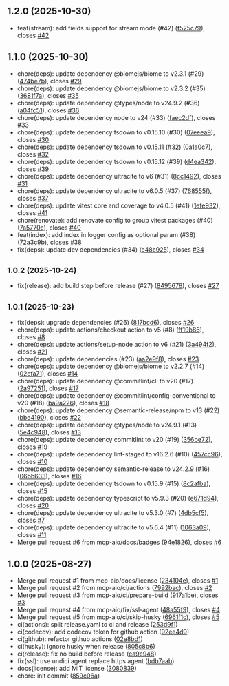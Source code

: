 ## 1.2.0 (2025-10-30)

* feat(stream): add fields support for stream mode (#42) ([f525c79](https://github.com/mcp-aio/logging/commit/f525c79)), closes [#42](https://github.com/mcp-aio/logging/issues/42)

## 1.1.0 (2025-10-30)

* chore(deps): update dependency @biomejs/biome to v2.3.1 (#29) ([474be7b](https://github.com/mcp-aio/logging/commit/474be7b)), closes [#29](https://github.com/mcp-aio/logging/issues/29)
* chore(deps): update dependency @biomejs/biome to v2.3.2 (#35) ([3681f7a](https://github.com/mcp-aio/logging/commit/3681f7a)), closes [#35](https://github.com/mcp-aio/logging/issues/35)
* chore(deps): update dependency @types/node to v24.9.2 (#36) ([a04fc51](https://github.com/mcp-aio/logging/commit/a04fc51)), closes [#36](https://github.com/mcp-aio/logging/issues/36)
* chore(deps): update dependency node to v24 (#33) ([faec2df](https://github.com/mcp-aio/logging/commit/faec2df)), closes [#33](https://github.com/mcp-aio/logging/issues/33)
* chore(deps): update dependency tsdown to v0.15.10 (#30) ([07eeea9](https://github.com/mcp-aio/logging/commit/07eeea9)), closes [#30](https://github.com/mcp-aio/logging/issues/30)
* chore(deps): update dependency tsdown to v0.15.11 (#32) ([0a1a0c7](https://github.com/mcp-aio/logging/commit/0a1a0c7)), closes [#32](https://github.com/mcp-aio/logging/issues/32)
* chore(deps): update dependency tsdown to v0.15.12 (#39) ([d4ea342](https://github.com/mcp-aio/logging/commit/d4ea342)), closes [#39](https://github.com/mcp-aio/logging/issues/39)
* chore(deps): update dependency ultracite to v6 (#31) ([8cc1492](https://github.com/mcp-aio/logging/commit/8cc1492)), closes [#31](https://github.com/mcp-aio/logging/issues/31)
* chore(deps): update dependency ultracite to v6.0.5 (#37) ([768555f](https://github.com/mcp-aio/logging/commit/768555f)), closes [#37](https://github.com/mcp-aio/logging/issues/37)
* chore(deps): update vitest core and coverage to v4.0.5 (#41) ([1efe932](https://github.com/mcp-aio/logging/commit/1efe932)), closes [#41](https://github.com/mcp-aio/logging/issues/41)
* chore(renovate): add renovate config to group vitest packages (#40) ([7a5770c](https://github.com/mcp-aio/logging/commit/7a5770c)), closes [#40](https://github.com/mcp-aio/logging/issues/40)
* feat(index): add index in logger config as optional param (#38) ([72a3c9b](https://github.com/mcp-aio/logging/commit/72a3c9b)), closes [#38](https://github.com/mcp-aio/logging/issues/38)
* fix(deps): update dev dependencies (#34) ([e48c925](https://github.com/mcp-aio/logging/commit/e48c925)), closes [#34](https://github.com/mcp-aio/logging/issues/34)

## <small>1.0.2 (2025-10-24)</small>

* fix(release): add build step before release (#27) ([8495678](https://github.com/mcp-aio/logging/commit/8495678)), closes [#27](https://github.com/mcp-aio/logging/issues/27)

## <small>1.0.1 (2025-10-23)</small>

* fix(deps): upgrade dependencies (#26) ([817bcd6](https://github.com/mcp-aio/logging/commit/817bcd6)), closes [#26](https://github.com/mcp-aio/logging/issues/26)
* chore(deps): update actions/checkout action to v5 (#8) ([ff19b86](https://github.com/mcp-aio/logging/commit/ff19b86)), closes [#8](https://github.com/mcp-aio/logging/issues/8)
* chore(deps): update actions/setup-node action to v6 (#21) ([3a494f2](https://github.com/mcp-aio/logging/commit/3a494f2)), closes [#21](https://github.com/mcp-aio/logging/issues/21)
* chore(deps): update dependencies (#23) ([aa2e9f8](https://github.com/mcp-aio/logging/commit/aa2e9f8)), closes [#23](https://github.com/mcp-aio/logging/issues/23)
* chore(deps): update dependency @biomejs/biome to v2.2.7 (#14) ([02cfa71](https://github.com/mcp-aio/logging/commit/02cfa71)), closes [#14](https://github.com/mcp-aio/logging/issues/14)
* chore(deps): update dependency @commitlint/cli to v20 (#17) ([2a97251](https://github.com/mcp-aio/logging/commit/2a97251)), closes [#17](https://github.com/mcp-aio/logging/issues/17)
* chore(deps): update dependency @commitlint/config-conventional to v20 (#18) ([ba9a226](https://github.com/mcp-aio/logging/commit/ba9a226)), closes [#18](https://github.com/mcp-aio/logging/issues/18)
* chore(deps): update dependency @semantic-release/npm to v13 (#22) ([bbe4190](https://github.com/mcp-aio/logging/commit/bbe4190)), closes [#22](https://github.com/mcp-aio/logging/issues/22)
* chore(deps): update dependency @types/node to v24.9.1 (#13) ([5e4c948](https://github.com/mcp-aio/logging/commit/5e4c948)), closes [#13](https://github.com/mcp-aio/logging/issues/13)
* chore(deps): update dependency commitlint to v20 (#19) ([356be72](https://github.com/mcp-aio/logging/commit/356be72)), closes [#19](https://github.com/mcp-aio/logging/issues/19)
* chore(deps): update dependency lint-staged to v16.2.6 (#10) ([457cc96](https://github.com/mcp-aio/logging/commit/457cc96)), closes [#10](https://github.com/mcp-aio/logging/issues/10)
* chore(deps): update dependency semantic-release to v24.2.9 (#16) ([06bb633](https://github.com/mcp-aio/logging/commit/06bb633)), closes [#16](https://github.com/mcp-aio/logging/issues/16)
* chore(deps): update dependency tsdown to v0.15.9 (#15) ([8c2afba](https://github.com/mcp-aio/logging/commit/8c2afba)), closes [#15](https://github.com/mcp-aio/logging/issues/15)
* chore(deps): update dependency typescript to v5.9.3 (#20) ([e671d94](https://github.com/mcp-aio/logging/commit/e671d94)), closes [#20](https://github.com/mcp-aio/logging/issues/20)
* chore(deps): update dependency ultracite to v5.3.0 (#7) ([4db5cf5](https://github.com/mcp-aio/logging/commit/4db5cf5)), closes [#7](https://github.com/mcp-aio/logging/issues/7)
* chore(deps): update dependency ultracite to v5.6.4 (#11) ([1063a09](https://github.com/mcp-aio/logging/commit/1063a09)), closes [#11](https://github.com/mcp-aio/logging/issues/11)
* Merge pull request #6 from mcp-aio/docs/badges ([94e1826](https://github.com/mcp-aio/logging/commit/94e1826)), closes [#6](https://github.com/mcp-aio/logging/issues/6)

## 1.0.0 (2025-08-27)

* Merge pull request #1 from mcp-aio/docs/license ([234104e](https://github.com/mcp-aio/logging/commit/234104e)), closes [#1](https://github.com/mcp-aio/logging/issues/1)
* Merge pull request #2 from mcp-aio/ci/actions ([7992bac](https://github.com/mcp-aio/logging/commit/7992bac)), closes [#2](https://github.com/mcp-aio/logging/issues/2)
* Merge pull request #3 from mcp-aio/ci/prepare-build ([917a1be](https://github.com/mcp-aio/logging/commit/917a1be)), closes [#3](https://github.com/mcp-aio/logging/issues/3)
* Merge pull request #4 from mcp-aio/fix/ssl-agent ([48a55f9](https://github.com/mcp-aio/logging/commit/48a55f9)), closes [#4](https://github.com/mcp-aio/logging/issues/4)
* Merge pull request #5 from mcp-aio/ci/skip-husky ([6961f1c](https://github.com/mcp-aio/logging/commit/6961f1c)), closes [#5](https://github.com/mcp-aio/logging/issues/5)
* ci(actions): split release.yaml to ci and release ([253d9f1](https://github.com/mcp-aio/logging/commit/253d9f1))
* ci(codecov): add codecov token for github action ([92ee4d9](https://github.com/mcp-aio/logging/commit/92ee4d9))
* ci(github): refactor github actions ([02e8bd1](https://github.com/mcp-aio/logging/commit/02e8bd1))
* ci(husky): ignore husky when release ([805c8b6](https://github.com/mcp-aio/logging/commit/805c8b6))
* ci(release): fix no build before release ([ea9e948](https://github.com/mcp-aio/logging/commit/ea9e948))
* fix(ssl): use undici agent replace https agent ([bdb7aab](https://github.com/mcp-aio/logging/commit/bdb7aab))
* docs(license): add MIT license ([3080839](https://github.com/mcp-aio/logging/commit/3080839))
* chore: init commit ([859c06a](https://github.com/mcp-aio/logging/commit/859c06a))

